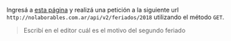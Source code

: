 Ingresá a [esta página](http://hurl.it) y realizá una petición a la siguiente url `http://nolaborables.com.ar/api/v2/feriados/2018` utilizando el método `GET`.


> Escribí en el editor cuál es el motivo del segundo feriado
